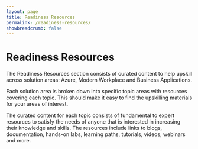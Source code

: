 ```yaml
---
layout: page
title: Readiness Resources
permalink: /readiness-resources/
showbreadcrumb: false
---
```


# Readiness Resources

The Readiness Resources section consists of curated content to help upskill across solution areas: Azure, Modern Workplace and Business Applications.  

Each solution area is broken down into specific topic areas with resources covering each topic. This should make it easy to find the upskilling materials for your areas of interest.

The curated content for each topic consists of fundamental to expert resources to satisfy the needs of anyone that is interested in increasing their knowledge and skills. The resources include links to blogs, documentation, hands-on labs, learning paths, tutorials, videos, webinars and more.